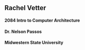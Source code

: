 ## Rachel Vetter
#### 2084 Intro to Computer Architecture
#### Dr. Nelson Passos
#### Midwestern State University
